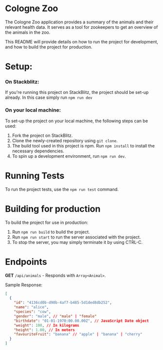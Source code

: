 # Cologne Zoo

The Cologne Zoo application provides a summary of the animals and their relevant health data.
It serves as a tool for zookeepers to get an overview of the animals in the zoo.

This README will provide details on how to run the project for development, and how to build the project for production.

# Setup:
### On Stackblitz:
If you're running this project on StackBlitz, the project should be set-up already. In this case simply run ```npm run dev```

### On your local machine:
To set-up the project on your local machine, the following steps can be used:

1. Fork the project on StackBlitz.
2. Clone the newly-created repository using ```git clone```.
3. The build tool used in this project is npm. Run ```npm install``` to install the necessary dependencies.
4. To spin up a development environment, run ```npm run dev```.

# Running Tests
To run the project tests, use the ```npm run test``` command.

# Building for production

To build the project for use in production:
1. Run ```npm run build``` to build the project.
2. Run ```npm run start``` to run the server associated with the project. 
3. To stop the server, you may simply terminate it by using CTRL-C.

# Endpoints

**GET** `/api/animals` - Responds with  `Array<Animal>`.


Sample Response:
```json
[
  {
    "id": "4136cd0b-d90b-4af7-b485-5d1ded8db252",
    "name": "alice",
    "species": "cow",
    "gender": "male", // "male" | "female"
    "birthdate": "01-01-1970:00.00.00Z", // JavaScript Date object
    "weight": 100, // In kilograms
    "height": 1.00, // In meters
    "favouriteFruit": "banana" // "apple" | "banana" | "cherry"
  }
]
```